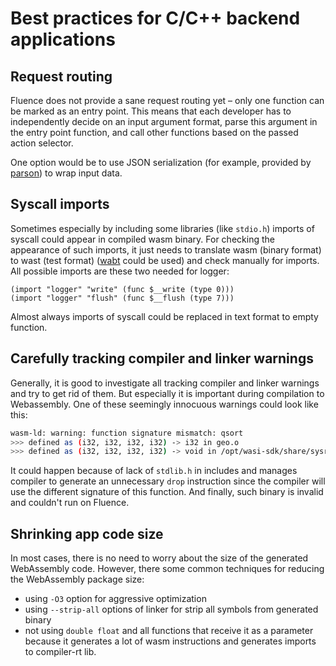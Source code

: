 # Best practices for C/C++ backend applications

## Request routing

Fluence does not provide a sane request routing yet – only one function can be marked as an entry point. This means that each developer has to independently decide on an input argument format, parse this argument in the entry point function, and call other functions based on the passed action selector.

One option would be to use JSON serialization (for example, provided by [parson](https://github.com/kgabis/parson)) to wrap input data.

## Syscall imports

Sometimes especially by including some libraries (like `stdio.h`) imports of syscall could appear in compiled wasm binary. For checking the appearance of such imports, it just needs to translate wasm (binary format) to wast (test format) ([wabt](https://github.com/WebAssembly/wabt) could be used) and check manually for imports. All possible imports are these two needed for logger:
```
(import "logger" "write" (func $__write (type 0)))
(import "logger" "flush" (func $__flush (type 7)))
```

Almost always imports of syscall could be replaced in text format to empty function.

## Carefully tracking compiler and linker warnings

Generally, it is good to investigate all tracking compiler and linker warnings and try to get rid of them. But especially it is important during compilation to Webassembly. One of these seemingly innocuous warnings could look like this:

```bash
wasm-ld: warning: function signature mismatch: qsort
>>> defined as (i32, i32, i32, i32) -> i32 in geo.o
>>> defined as (i32, i32, i32, i32) -> void in /opt/wasi-sdk/share/sysroot/lib/wasm32-wasi/libc.a(qsort.o)
```

It could happen because of lack of `stdlib.h` in includes and manages compiler to generate an unnecessary `drop` instruction since the compiler will use the different signature of this function. And finally, such binary is invalid and couldn't run on Fluence.

## Shrinking app code size

In most cases, there is no need to worry about the size of the generated WebAssembly code. However, there some common techniques for reducing the WebAssembly package size:
- using `-O3` option for aggressive optimization 
- using `--strip-all` options of linker for strip all symbols from generated binary
- not using `double float` and all functions that receive it as a parameter because it generates a lot of wasm instructions and generates imports to compiler-rt lib.
